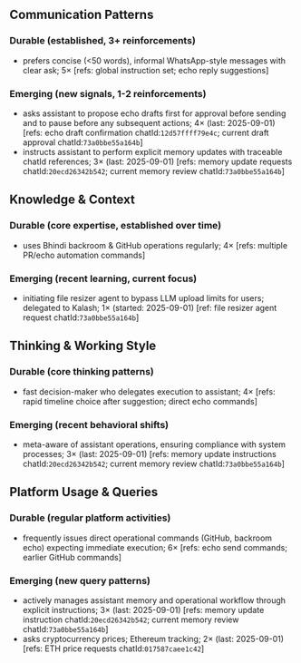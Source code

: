 ## Communication Patterns
### Durable (established, 3+ reinforcements)
- prefers concise (<50 words), informal WhatsApp-style messages with clear ask; 5× [refs: global instruction set; echo reply suggestions]

### Emerging (new signals, 1-2 reinforcements)
- asks assistant to propose echo drafts first for approval before sending and to pause before any subsequent actions; 4× (last: 2025-09-01) [refs: echo draft confirmation chatId:`12d57ffff79e4c`; current draft approval chatId:`73a0bbe55a164b`]
- instructs assistant to perform explicit memory updates with traceable chatId references; 3× (last: 2025-09-01) [refs: memory update requests chatId:`20ecd26342b542`; current memory review chatId:`73a0bbe55a164b`]

## Knowledge & Context
### Durable (core expertise, established over time)
- uses Bhindi backroom & GitHub operations regularly; 4× [refs: multiple PR/echo automation commands]

### Emerging (recent learning, current focus)
- initiating file resizer agent to bypass LLM upload limits for users; delegated to Kalash; 1× (started: 2025-09-01) [ref: file resizer agent request chatId:`73a0bbe55a164b`]

## Thinking & Working Style
### Durable (core thinking patterns)
- fast decision-maker who delegates execution to assistant; 4× [refs: rapid timeline choice after suggestion; direct echo commands]

### Emerging (recent behavioral shifts)
- meta-aware of assistant operations, ensuring compliance with system processes; 3× (last: 2025-09-01) [refs: memory update instructions chatId:`20ecd26342b542`; current memory review chatId:`73a0bbe55a164b`]

## Platform Usage & Queries
### Durable (regular platform activities)
- frequently issues direct operational commands (GitHub, backroom echo) expecting immediate execution; 6× [refs: echo send commands; earlier GitHub commands]

### Emerging (new query patterns)
- actively manages assistant memory and operational workflow through explicit instructions; 3× (last: 2025-09-01) [refs: memory update instruction chatId:`20ecd26342b542`; current memory review chatId:`73a0bbe55a164b`]
- asks cryptocurrency prices; Ethereum tracking; 2× (last: 2025-09-01) [refs: ETH price requests chatId:`017587caee1c42`]